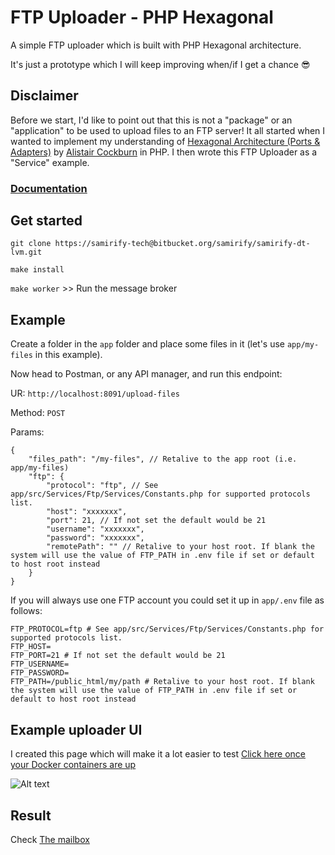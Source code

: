 # FTP Uploader - PHP Hexagonal
A simple FTP uploader which is built with PHP Hexagonal architecture.

It's just a prototype which I will keep improving when/if I get a chance 😎

## Disclaimer
Before we start, I'd like to point out that this is not a "package" or an "application" to be used to upload files to an FTP server!
It all started when I wanted to implement my understanding of [Hexagonal Architecture (Ports & Adapters)](https://en.wikipedia.org/wiki/Hexagonal_architecture_(software)) by [Alistair Cockburn](https://en.wikipedia.org/wiki/Alistair_Cockburn) in PHP. 
I then wrote this FTP Uploader as a "Service" example.

### [Documentation](app/README.md)

## Get started
```git clone https://samirify-tech@bitbucket.org/samirify/samirify-dt-lvm.git```

`make install` 

`make worker` >> Run the message broker

## Example

Create a folder in the `app` folder and place some files in it (let's use `app/my-files` in this example).

Now head to Postman, or any API manager, and run this endpoint:

UR: `http://localhost:8091/upload-files`

Method: `POST`

Params:
```
{
    "files_path": "/my-files", // Retalive to the app root (i.e. app/my-files)
    "ftp": {
        "protocol": "ftp", // See app/src/Services/Ftp/Services/Constants.php for supported protocols list.
        "host": "xxxxxxx",
        "port": 21, // If not set the default would be 21
        "username": "xxxxxxx",
        "password": "xxxxxxx",
        "remotePath": "" // Retalive to your host root. If blank the system will use the value of FTP_PATH in .env file if set or default to host root instead
    }
}
```

If you will always use one FTP account you could set it up in `app/.env` file as follows:
```
FTP_PROTOCOL=ftp # See app/src/Services/Ftp/Services/Constants.php for supported protocols list.
FTP_HOST=
FTP_PORT=21 # If not set the default would be 21
FTP_USERNAME=
FTP_PASSWORD=
FTP_PATH=/public_html/my/path # Retalive to your host root. If blank the system will use the value of FTP_PATH in .env file if set or default to host root instead
```
## Example uploader UI
I created this page which will make it a lot easier to test [Click here once your Docker containers are up](http://localhost:3067/)

<img title="a title" alt="Alt text" src="app/public/img/samirify-uploader-screenshot.png">

## Result
Check [The mailbox](http://localhost:8092/)